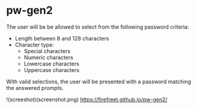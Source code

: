 # pw-gen2
The user will be be allowed to select from the following password criteria:

* Length between 8 and 128 characters
* Character type:
  * Special characters
  * Numeric characters
  * Lowercase characters
  * Uppercase characters
  
With valid selections, the user will be presented with a password matching the answered prompts.

!(screeshot)(screenshot.png)
https://firefreet.github.io/pw-gen2/
